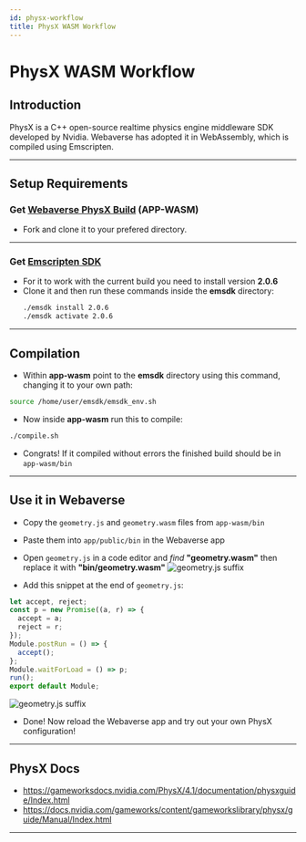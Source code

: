 ```yaml
---
id: physx-workflow
title: PhysX WASM Workflow
---
```

# PhysX WASM Workflow

## Introduction ##
PhysX is a C++ open-source realtime physics engine middleware SDK developed by Nvidia.
Webaverse has adopted it in WebAssembly, which is compiled using Emscripten.

---

## Setup Requirements

### Get [Webaverse PhysX Build](https://github.com/webaverse/app-wasm) (APP-WASM)
- Fork and clone it to your prefered directory.

---

### Get [Emscripten SDK](https://github.com/emscripten-core/emsdk)
- For it to work with the current build you need to install version **2.0.6**
- Clone it and then run these commands inside the **emsdk** directory:
    ```bash
    ./emsdk install 2.0.6
    ./emsdk activate 2.0.6
    ```

---    

## Compilation

- Within **app-wasm** point to the **emsdk** directory using this command, changing it to your own path:
```bash
source /home/user/emsdk/emsdk_env.sh
``` 

- Now inside **app-wasm** run this to compile:
```bash
./compile.sh
```

- Congrats! If it compiled without errors the finished build should be in `app-wasm/bin`

---

## Use it in Webaverse

- Copy the `geometry.js` and `geometry.wasm` files from `app-wasm/bin`
- Paste them into `app/public/bin` in the Webaverse app
- Open `geometry.js` in a code editor and *find* **"geometry.wasm"** then replace it with **"bin/geometry.wasm"**
![geometry.js suffix](https://i.ibb.co/3yYjYm1/geom.png)

- Add this snippet at the end of `geometry.js`:

```js
let accept, reject;
const p = new Promise((a, r) => {
  accept = a;
  reject = r;
});
Module.postRun = () => {
  accept();
};
Module.waitForLoad = () => p;
run();
export default Module;
```
![geometry.js suffix](https://i.ibb.co/W3Kv29g/geometry.png)


- Done! Now reload the Webaverse app and try out your own PhysX configuration!

---

## PhysX Docs

- https://gameworksdocs.nvidia.com/PhysX/4.1/documentation/physxguide/Index.html
- https://docs.nvidia.com/gameworks/content/gameworkslibrary/physx/guide/Manual/Index.html

---

